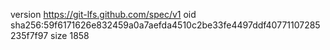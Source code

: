 version https://git-lfs.github.com/spec/v1
oid sha256:59f6171626e832459a0a7aefda4510c2be33fe4497ddf40771107285235f7f97
size 1858
